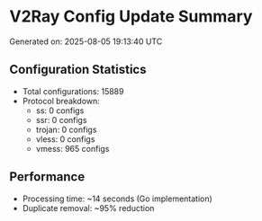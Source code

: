 # V2Ray Config Update Summary
Generated on: 2025-08-05 19:13:40 UTC

## Configuration Statistics
- Total configurations: 15889
- Protocol breakdown:
  - ss: 0 configs
  - ssr: 0 configs
  - trojan: 0 configs
  - vless: 0 configs
  - vmess: 965 configs

## Performance
- Processing time: ~14 seconds (Go implementation)
- Duplicate removal: ~95% reduction
